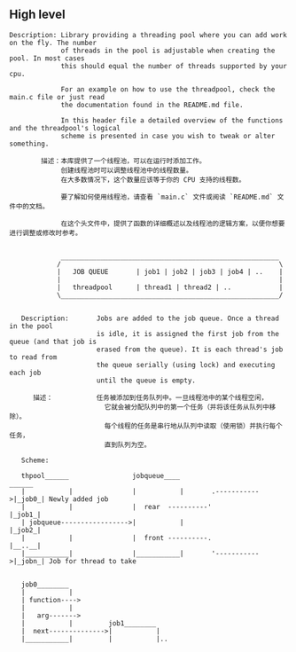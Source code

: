 ## High level

	Description: Library providing a threading pool where you can add work on the fly. The number
	             of threads in the pool is adjustable when creating the pool. In most cases
	             this should equal the number of threads supported by your cpu.

	             For an example on how to use the threadpool, check the main.c file or just read
	             the documentation found in the README.md file.

	             In this header file a detailed overview of the functions and the threadpool's logical
	             scheme is presented in case you wish to tweak or alter something.

			描述：本库提供了一个线程池，可以在运行时添加工作。
				 创建线程池时可以调整线程池中的线程数量。
				 在大多数情况下，这个数量应该等于你的 CPU 支持的线程数。

				 要了解如何使用线程池，请查看 `main.c` 文件或阅读 `README.md` 文件中的文档。

				 在这个头文件中，提供了函数的详细概述以及线程池的逻辑方案，以便你想要进行调整或修改时参考。


	             _______________________________________________________
	            /                                                       \
	            |   JOB QUEUE       | job1 | job2 | job3 | job4 | ..    |
	            |                                                       |
	            |   threadpool      | thread1 | thread2 | ..            |
	            \_______________________________________________________/


	   Description:       Jobs are added to the job queue. Once a thread in the pool
	                      is idle, it is assigned the first job from the queue (and that job is
	                      erased from the queue). It is each thread's job to read from
	                      the queue serially (using lock) and executing each job
	                      until the queue is empty.

		  描述：			任务被添加到任务队列中。一旦线程池中的某个线程空闲，
							它就会被分配队列中的第一个任务（并将该任务从队列中移除）。
							每个线程的任务是串行地从队列中读取（使用锁）并执行每个任务，
							直到队列为空。

	   Scheme:

	   thpool______                jobqueue____                      ______
	   |           |               |           |       .----------->|_job0_| Newly added job
	   |           |               |  rear  ----------'             |_job1_|
	   | jobqueue----------------->|           |                    |_job2_|
	   |           |               |  front ----------.             |__..__|
	   |___________|               |___________|       '----------->|_jobn_| Job for thread to take


	   job0________
	   |           |
	   | function---->
	   |           |
	   |   arg------->
	   |           |         job1________
	   |  next-------------->|           |
	   |___________|         |           |..
